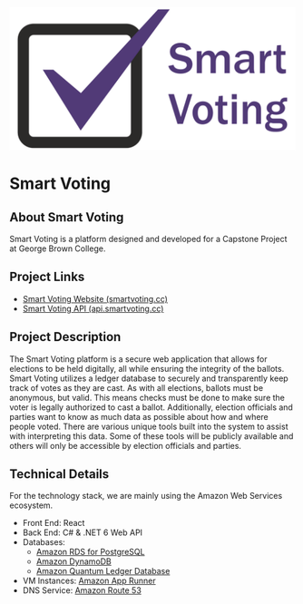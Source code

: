 ![Smart Voting Logo](https://github.com/smartvoting/.github/blob/main/profile/sv-logo.png)

# Smart Voting

## About Smart Voting

Smart Voting is a platform designed and developed for a Capstone Project at George Brown College.

## Project Links

- [Smart Voting Website (smartvoting.cc)](https://smartvoting.cc/)
- [Smart Voting API (api.smartvoting.cc)](https://api.smartvoting.cc/index.html)

## Project Description

The Smart Voting platform is a secure web application that allows for elections to be held digitally, all while ensuring the integrity of the ballots. Smart Voting utilizes a ledger database to securely and transparently keep track of votes as they are cast. As with all elections, ballots must be anonymous, but valid. This means checks must be done to make sure the voter is legally authorized to cast a ballot. Additionally, election officials and parties want to know as much data as possible about how and where people voted. There are various unique tools built into the system to assist with interpreting this data. Some of these tools will be publicly available and others will only be accessible by election officials and parties.

## Technical Details

For the technology stack, we are mainly using the Amazon Web Services ecosystem.

- Front End: React
- Back End: C# & .NET 6 Web API
- Databases:
  - [Amazon RDS for PostgreSQL](https://aws.amazon.com/rds/postgresql/)
  - [Amazon DynamoDB](https://aws.amazon.com/dynamodb/)
  - [Amazon Quantum Ledger Database](https://aws.amazon.com/qldb/)
- VM Instances: [Amazon App Runner](https://aws.amazon.com/apprunner/)
- DNS Service: [Amazon Route 53](https://aws.amazon.com/route53/)
